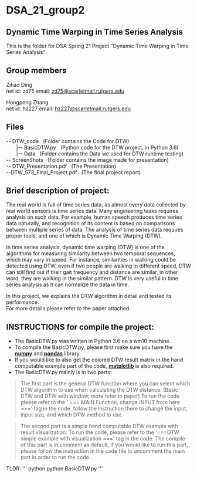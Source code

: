 #  DSA_21_group2
## **Dynamic Time Warping in Time Series Analysis**

This is the folder for DSA Spring 21 Project "Dynamic Time Warping in Time Series Analysis" 

## Group members

Zihao Ding  
net id: zd75  email: zd75@scarletmail.rutgers.edu  

Hongpeng Zhang  
net id: hz227   email: hz227@scarletmail.rutgers.edu  

## Files
-- DTW_code   &nbsp; (Folder contains the Code for DTW)  
&nbsp;&nbsp; &nbsp; &nbsp; |-- BasicDTW.py &nbsp; (Python code for the DTW project, in Python 3.6)&nbsp;  
&nbsp; &nbsp; &nbsp; &nbsp;|-- Data &nbsp; (Folder contains the Data we used for DTW runtime testing)&nbsp;  
-- ScreenShots &nbsp; (Folder contains the image made for presentation)  
-- DTW_Presentation.pdf &nbsp; (The Presentation)  
--DTW_573_Final_Project.pdf &nbsp; (The final project report)  

##  Brief description of project:

The real world is full of time series data, as almost every data collected by real world sensors is time series data. Many engineering tasks requires analysis on such data. For example, human speech produces time series data naturally, and recognition of its content is based on comparisons between multiple series of data. The analysis of time series data requires  proper tools, and one of which is Dynamic Time Warping (DTW).

In time series analysis, dynamic time warping (DTW) is one of the algorithms for measuring similarity between two temporal sequences, which may vary in speed. For instance, similarities in walking could be detected using DTW: even if two people are walking in different speed, DTW can still find out if their gait frequency and distance are similar, in other word, they are walking in the similar pattern. DTW is very useful in time series analysis as it can normalize the data in time.

In this project, we explains the DTW algorithm in detail and tested its performance.  
For more details please refer to the paper attached.

## **INSTRUCTIONS** for compile the project:
- The BasicDTW.py was written in Python 3.6 on a win10 machine.  
- To compile the BasicDTW.py, please first make sure you have the [**numpy**](https://pypi.org/project/numpy/) and [**pandas**](https://pypi.org/project/pandas/) library.  
- If you would like to also get the colored DTW result matrix in the hand computable example part of the code,  [**matplotlib**](https://pypi.org/project/matplotlib/) is also required.
- The BasicDTW.py mainly is in two parts:  
> The first part is the general DTW function where you can select which DTW algorithm to use when calculating the DTW distance. (Basic DTW and DTW with window, more refer to paper) To run the code please refer to the ' === MAIN Function, change INPUT from here ===' tag in the code. follow the instruction there to change the input, input size, and which DTW method to use.

>The second part is a simple hand computable DTW example with result visualization. To run the code, please refer to the '===DTW simple example with visualization ===' tag in the code. The compile of this part is in comment as default, if you would like to run this part, please follow the instruction in the code file to uncomment the main part in order to run the code. 


TLDR: 
''' python
python BasicDTW.py
'''
